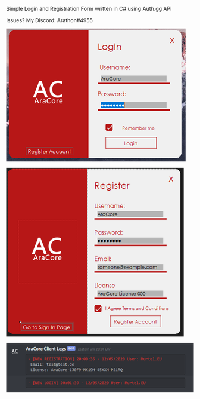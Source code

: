 Simple Login and Registration Form written in C# using Auth.gg API

Issues? My Discord: Arathon#4955


![Login Page](unknown.png)

![Register Page](unknown1.png)

![Discord Logs](unknown2.PNG)
